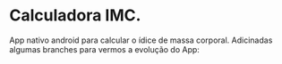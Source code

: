 # Calculadora IMC.
App nativo android para calcular o ídice de massa corporal.
Adicinadas algumas branches para vermos a evolução do App:


